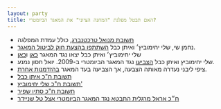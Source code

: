 ```yaml
---
layout: party
title: האם תבטל מפלגת "המחנה הציוני" את המאגר הביומטרי?
---
```


* <i class="fa fa-mobile"></i> [תשובת מנואל טרכטנברג](../docs/trajtenberg.png), כולל עמדת המפלגה
* <i class="fa fa-globe"></i> נחמן שי, שלי יחימוביץ׳ ואיתן כבל [השתתפו בהצעת חוק לביטול המאגר](http://www.mako.co.il/nexter-archive/Article-5a73491c10e6631006.htm).
* <i class="fa fa-globe"></i> שלי יחימוביץ׳ ואיתן כבל יצאו נגד המאגר [כאן](http://www.nrg.co.il/online/1/ART2/324/377.html) ו[כאן](http://www.ynet.co.il/articles/0,7340,L-4402374,00.html)
* <i class="fa fa-bank"></i> שלי יחימוביץ ואיתן כבל
  [הצביעו](https://oknesset.org/vote/652/) נגד המאגר הביומטרי ב-2009. יואל חסון נמנע.
* <i class="fa fa-bank"></i> ציפי ליבני נעדרה מאותה הצבעה, אך הצביעה בעד המאגר [בהזדמנות אחרת](https://oknesset.org/vote/107/).
* <i class="fa fa-envelope"></i> [תשובת ח"כ איתן כבל](../docs/ecabel.png)
* <i class="fa fa-envelope"></i> [תשובת ח"כ שלי יחימוביץ'](../docs/syechimivich.png)
* <i class="fa fa-mobile"></i> [תשובת ח"כ סתיו שפיר](../docs/shaffir.png)
* <i class="fa fa-globe"></i> [ח״כ אראל מרגלית התבטא נגד המאגר הביומטרי אצל טל שניידר](https://www.facebook.com/tal.schneider/posts/10153543530924251)